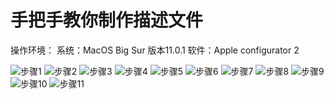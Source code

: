 #  手把手教你制作描述文件
操作环境：
系统：MacOS Big Sur 版本11.0.1
软件：Apple configurator 2

![步骤1](https://user-images.githubusercontent.com/13795605/100053905-96142d00-2e53-11eb-8ff7-be0a307fcec7.png)
![步骤2](https://user-images.githubusercontent.com/13795605/100053910-97455a00-2e53-11eb-83c3-8f1d3fea7026.png)
![步骤3](https://user-images.githubusercontent.com/13795605/100053913-98768700-2e53-11eb-943d-970fab80b39d.png)
![步骤4](https://user-images.githubusercontent.com/13795605/100053916-99a7b400-2e53-11eb-9590-09d071e94cde.png)
![步骤5](https://user-images.githubusercontent.com/13795605/100053920-9a404a80-2e53-11eb-8c82-cb5331f29fcb.png)
![步骤6](https://user-images.githubusercontent.com/13795605/100053922-9b717780-2e53-11eb-9d08-c5535da948fd.png)
![步骤7](https://user-images.githubusercontent.com/13795605/100053923-9b717780-2e53-11eb-9454-b77d7514d70b.png)
![步骤8](https://user-images.githubusercontent.com/13795605/100053924-9c0a0e00-2e53-11eb-8c35-7d5bbbac6953.png)
![步骤9](https://user-images.githubusercontent.com/13795605/100053926-9c0a0e00-2e53-11eb-8f1b-c5ed8b20c233.png)
![步骤10](https://user-images.githubusercontent.com/13795605/100053929-9ca2a480-2e53-11eb-818a-b6d52f520f6f.png)
![步骤11](https://user-images.githubusercontent.com/13795605/100053931-9d3b3b00-2e53-11eb-8043-1f2b64997b17.jpeg)

